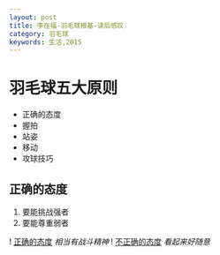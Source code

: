 ```yaml
---
layout: post
title: 李在福-羽毛球根基-读后感叹
category: 羽毛球
keywords: 生活,2015
---
```


# 羽毛球五大原则  
+ 正确的态度
+ 握拍
+ 站姿
+ 移动
+ 攻球技巧

## 正确的态度
1. 要能挑战强者
2. 要能尊重弱者

! [正确的态度](http://7xnnj6.com1.z0.glb.clouddn.com/badminton-right-attitude.png)
*相当有战斗精神*
! [不正确的态度](http://7xnnj6.com1.z0.glb.clouddn.com/badminton-right-attitude.png)
*看起来好随意*
